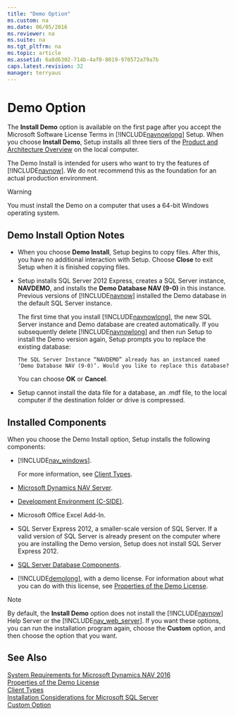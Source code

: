 ```yaml
---
title: "Demo Option"
ms.custom: na
ms.date: 06/05/2016
ms.reviewer: na
ms.suite: na
ms.tgt_pltfrm: na
ms.topic: article
ms.assetid: 6a8d6302-714b-4af0-8019-970572a79a7b
caps.latest.revision: 32
manager: terryaus
---
```

# Demo Option
The **Install Demo** option is available on the first page after you accept the Microsoft Software License Terms in [!INCLUDE[navnowlong](../dynamics-nav/includes/navnowlong_md.md)] Setup. When you choose **Install Demo**, Setup installs all three tiers of the [Product and Architecture Overview](../dynamics-nav/Product-and-Architecture-Overview.md) on the local computer.  
  
 The Demo Install is intended for users who want to try the features of [!INCLUDE[navnow](../dynamics-nav/includes/navnow_md.md)]. We do not recommend this as the foundation for an actual production environment.  
  
> [!WARNING]  
>  You must install the Demo on a computer that uses a 64\-bit Windows operating system.  
  
## Demo Install Option Notes  
  
-   When you choose **Demo Install**, Setup begins to copy files. After this, you have no additional interaction with Setup. Choose **Close** to exit Setup when it is finished copying files.  
  
-   Setup installs SQL Server 2012 Express, creates a SQL Server instance, **NAVDEMO**, and installs the **Demo Database NAV \(9\-0\)** in this instance. Previous versions of [!INCLUDE[navnow](../dynamics-nav/includes/navnow_md.md)] installed the Demo database in the default SQL Server instance.  
  
     The first time that you install [!INCLUDE[navnowlong](../dynamics-nav/includes/navnowlong_md.md)], the new SQL Server instance and Demo database are created automatically. If you subsequently delete [!INCLUDE[navnowlong](../dynamics-nav/includes/navnowlong_md.md)] and then run Setup to install the Demo version again, Setup prompts you to replace the existing database:  
  
     `The SQL Server Instance “NAVDEMO” already has an instanced named ‘Demo Database NAV (9-0)’. Would you like to replace this database?`  
  
     You can choose **OK** or **Cancel**.  
  
-   Setup cannot install the data file for a database, an .mdf file, to the local computer if the destination folder or drive is compressed.  
  
## Installed Components  
 When you choose the Demo Install option, Setup installs the following components:  
  
-   [!INCLUDE[nav_windows](../dynamics-nav/includes/nav_windows_md.md)].  
  
     For more information, see [Client Types](../dynamics-nav/Client-Types.md).  
  
-   [Microsoft Dynamics NAV Server](../dynamics-nav/Microsoft-Dynamics-NAV-Server.md).  
  
-   [Development Environment \(C\-SIDE\)](../dynamics-nav/Development-Environment--C-SIDE-.md).  
  
-   Microsoft Office Excel Add\-In.  
  
-   SQL Server Express 2012, a smaller\-scale version of SQL Server. If a valid version of SQL Server is already present on the computer where you are installing the Demo version, Setup does not install SQL Server Express 2012.  
  
-   [SQL Server Database Components](../dynamics-nav/SQL-Server-Database-Components.md).  
  
-   [!INCLUDE[demolong](../dynamics-nav/includes/demolong_md.md)], with a demo license. For information about what you can do with this license, see [Properties of the Demo License](../dynamics-nav/Properties-of-the-Demo-License.md).  
  
> [!NOTE]  
>  By default, the **Install Demo** option does not install the [!INCLUDE[navnow](../dynamics-nav/includes/navnow_md.md)] Help Server or the [!INCLUDE[nav_web_server](../dynamics-nav/includes/nav_web_server_md.md)]. If you want these options, you can run the installation program again, choose the **Custom** option, and then choose the option that you want.  
  
## See Also  
 [System Requirements for Microsoft Dynamics NAV 2016](../dynamics-nav/System-Requirements-for-Microsoft-Dynamics-NAV-2016.md)   
 [Properties of the Demo License](../dynamics-nav/Properties-of-the-Demo-License.md)   
 [Client Types](../dynamics-nav/Client-Types.md)   
 [Installation Considerations for Microsoft SQL Server](../dynamics-nav/Installation-Considerations-for-Microsoft-SQL-Server.md)   
 [Custom Option](../dynamics-nav/Custom-Option.md)